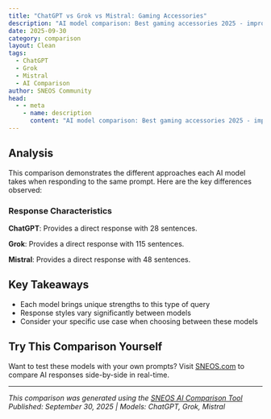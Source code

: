 ```yaml
---
title: "ChatGPT vs Grok vs Mistral: Gaming Accessories"
description: "AI model comparison: Best gaming accessories 2025 - improve performance..."
date: 2025-09-30
category: comparison
layout: Clean
tags:
  - ChatGPT
  - Grok
  - Mistral
  - AI Comparison
author: SNEOS Community
head:
  - - meta
    - name: description
      content: "AI model comparison: Best gaming accessories 2025 - improve performance..."
---
```


<ChatComparison
  title="ChatGPT vs Grok vs Mistral: Gaming Accessories"
  prompt="Best gaming accessories 2025 - improve performance"
  :responses='{
    "ChatGPT": "Certainly! Here are some of the best gaming accessories in 2025 that can help improve your gaming performance:\n\n### 1. High-Precision Gaming Mouse\n- **Recommended Models:** Logitech G Pro X Superlight 2, Razer Viper V2 Pro\n- **Why:** Lightweight, high DPI sensors (up to 30,000\u002B), low latency, and customizable buttons enhance aiming accuracy and response time.\n\n### 2. Mechanical Gaming Keyboard\n- **Recommended Models:** Corsair K100 RGB, SteelSeries Apex Pro\n- **Why:** Faster key actuation, customizable RGB lighting for visual cues, durable switches, and anti-ghosting help with faster input and comfort.\n\n### 3. Gaming Headset with Surround Sound\n- **Recommended Models:** SteelSeries Arctis Nova Pro Wireless, Astro A50 Gen 5\n- **Why:** High-quality positional audio improves spatial awareness; low latency wireless options reduce lag; comfortable for long sessions.\n\n### 4. Ultra-Wide/High Refresh Rate Monitor\n- **Recommended Models:** LG UltraGear 34GP950G-B (Ultrawide, 160Hz), ASUS ROG Swift PG259QN (360Hz)\n- **Why:** High refresh rates (240Hz\u002B) and low response times (1ms) reduce motion blur and input lag, giving smoother gameplay and better reaction time.\n\n### 5. Gaming Controller with Customizable Buttons\n- **Recommended Models:** Xbox Elite Series 2, SCUF Reflex Pro\n- **Why:** Extra paddles and remappable buttons help execute complex commands faster, improving competitive edge especially on consoles or PC.\n\n### 6. Gaming Chair with Ergonomic Support\n- **Recommended Models:** Secretlab Titan 2023, Herman Miller x Logitech G\n- **Why:** Proper posture support reduces fatigue during long gaming sessions, helping maintain focus and performance.\n\n### 7. External SSD for Faster Load Times\n- **Recommended Models:** Samsung T7 Shield, WD Black P50 Game Drive SSD\n- **Why:** High-speed SSDs reduce game load times and texture streaming delays, ensuring smoother gaming experiences.\n\n### 8. Mouse Bungee \u0026 Desk Mat\n- **Why:** A mouse bungee prevents cable drag, ensuring precise mouse movements. A large, smooth desk mat allows better tracking.\n\n### 9. Streaming \u0026 Capture Equipment (If Streaming)\n- **Recommended Models:** Elgato Stream Deck MK.2, Razer Ripsaw HD\n- **Why:** Streamline your broadcast controls and enhance streaming quality without performance loss.\n\n### Tips for Performance Enhancement:\n- Keep drivers and firmware updated.\n- Adjust in-game settings tailored to your hardware.\n- Use quality internet hardware (e.g., gaming routers) for low ping.\n- Customize accessories settings such as DPI, key bindings, and sound profiles.\n\nIf you want recommendations tailored to a specific platform (PC, console) or game genre, let me know!",
    "Grok": "While it\u2019s impossible to predict the exact \u0022best\u0022 gaming accessories for 2025 with certainty, I can provide a list of likely top-tier gaming accessories based on current trends, emerging technologies, and the trajectory of gaming hardware development. These accessories are expected to improve performance, enhance immersion, and provide competitive advantages for gamers across platforms (PC, console, and mobile). I\u2019ll also focus on categories like input devices, audio, displays, and ergonomics, as these are pivotal for performance.\n\n### 1. Next-Gen Gaming Keyboards (Mechanical/Optical-Hybrid)\n   - **Why It Improves Performance**: Keyboards with faster actuation speeds and customizable key responses allow for quicker inputs and reduced latency, critical for competitive gaming.\n   - **Expected Features for 2025**:\n     - **Optical-Mechanical Switches**: Combining the speed of optical switches (like Razer\u2019s Opto-Mechanical or Logitech\u2019s Lightforce) with the tactile feedback of mechanical switches for sub-1ms actuation.\n     - **AI-Driven Key Mapping**: Software that adapts key bindings based on in-game behavior using machine learning.\n     - **Modular Designs**: Hot-swappable switches and customizable layouts for different game genres (e.g., FPS vs. MMO).\n   - **Potential Brands**: Razer, Logitech G, Corsair, SteelSeries.\n   - **Example Prediction**: Razer Huntsman V4 Pro with 0.2ms optical switches and per-key RGB sync for muscle memory training.\n\n   **Performance Impact**: Faster reaction times (crucial in FPS games like Valorant or CS2) and personalized setups reduce input errors.\n\n---\n\n### 2. Ultra-Lightweight Gaming Mice with Advanced Sensors\n   - **Why It Improves Performance**: A lightweight mouse with a cutting-edge sensor offers precise tracking and reduces hand fatigue during long sessions.\n   - **Expected Features for 2025**:\n     - **Sub-50g Weight**: Using advanced materials like magnesium alloy or carbon fiber (e.g., Finalmouse or Logitech G Pro X Superlight successors).\n     - **48,000\u002B DPI Sensors**: Next-gen sensors (like PixArt\u2019s PAW3950) for hyper-accurate tracking on any surface, even glass.\n     - **Wireless Latency Below 0.5ms**: Utilizing 8KHz polling rates for wired-like responsiveness (e.g., Razer\u2019s HyperPolling Wireless).\n     - **Adaptive DPI Switching**: AI adjusts sensitivity based on game context (e.g., sniping vs. fast-paced movement).\n   - **Potential Brands**: Logitech, Razer, SteelSeries, Finalmouse.\n   - **Example Prediction**: Logitech G Pro X Superlight 2 with a 50,000 DPI sensor and sub-45g design.\n\n   **Performance Impact**: Higher precision and quicker flicks in shooters or fast-paced games, with reduced strain for marathon sessions.\n\n---\n\n### 3. High-Refresh-Rate Monitors with Mini-LED or OLED\n   - **Why It Improves Performance**: Higher refresh rates and lower response times reduce input lag and screen tearing, giving a competitive edge.\n   - **Expected Features for 2025**:\n     - **540Hz Refresh Rates**: Building on current 360Hz/480Hz monitors for esports (e.g., ASUS ROG Swift Pro).\n     - **Mini-LED or QD-OLED Panels**: Better contrast, deeper blacks, and HDR for improved visibility in dark game areas.\n     - **1ms or Sub-1ms Response Times**: Near-instant pixel response to eliminate ghosting.\n     - **AI-Enhanced Motion Clarity**: Features like NVIDIA Reflex integration to minimize latency further.\n   - **Potential Brands**: ASUS, LG, Samsung, Alienware.\n   - **Example Prediction**: ASUS ROG Swift Pro PG27AQDP (successor) with 540Hz QD-OLED and built-in latency analyzer.\n\n   **Performance Impact**: Smoother visuals and faster reaction to on-screen actions, especially in competitive titles like Overwatch 2 or Apex Legends.\n\n---\n\n### 4. Low-Latency Wireless Gaming Headsets\n   - **Why It Improves Performance**: Audio cues are critical in games for spatial awareness (e.g., footsteps in battle royales). Low-latency headsets ensure real-time sound without wires.\n   - **Expected Features for 2025**:\n     - **Sub-10ms Latency**: Using proprietary 2.4GHz tech or advanced Bluetooth 5.3/LE Audio.\n     - **Spatial Audio with Head Tracking**: Dynamic 3D sound that adjusts based on head movement (e.g., Sony INZONE or SteelSeries advancements).\n     - **AI Noise Cancellation**: Filters out background noise for clearer team communication.\n     - **Customizable EQ Profiles**: Per-game audio tuning via apps for hearing specific in-game sounds like explosions or whispers.\n   - **Potential Brands**: SteelSeries, HyperX, Sony, Turtle Beach.\n   - **Example Prediction**: SteelSeries Arctis Nova Pro Wireless 2 with sub-8ms latency and gyroscopic head tracking.\n\n   **Performance Impact**: Better situational awareness and communication, key for team-based or tactical games.\n\n---\n\n### 5. Customizable Controller Pads with Hall Effect Sticks\n   - **Why It Improves Performance**: Controllers with precise, durable analog sticks and customizable layouts improve accuracy and comfort for console or PC gamers.\n   - **Expected Features for 2025**:\n     - **Hall Effect Sticks**: Magnetic sensors to eliminate stick drift (seen in GuliKit and future DualSense Edge updates).\n     - **Modular Designs**: Swappable thumbsticks, D-pads, and back paddles for tailored control (e.g., SCUF or Xbox Elite).\n     - **Haptic Feedback 2.0**: More granular vibrations for enhanced immersion and feedback during gameplay.\n     - **Low-Latency Wireless**: Matching wired performance with sub-2ms input delay.\n   - **Potential Brands**: Sony (DualSense Edge), Microsoft (Xbox Elite), SCUF, Thrustmaster.\n   - **Example Prediction**: SCUF Instinct Pro 2 with Hall Effect sticks and 6 programmable paddles.\n\n   **Performance Impact**: Eliminates hardware failures like drift and allows precise aiming/movement in console shooters or racing games.\n\n---\n\n### 6. Ergonomic Gaming Chairs with Smart Features\n   - **Why It Improves Performance**: Comfort during long sessions prevents fatigue, maintains focus, and reduces physical strain.\n   - **Expected Features for 2025**:\n     - **Dynamic Posture Adjustment**: Sensors that auto-adjust lumbar support and seat tilt based on sitting position.\n     - **Integrated Cooling/Heating**: Built-in ventilation or heating for temperature control during intense sessions.\n     - **Haptic Feedback Integration**: Syncs with game events for immersion (e.g., vibrations for explosions).\n     - **App-Controlled Settings**: Adjust firmness or recline via smartphone for personalized setups.\n   - **Potential Brands**: Secretlab, Herman Miller x Logitech, DXRacer.\n   - **Example Prediction**: Secretlab Titan Evo 2025 with smart posture tracking and cooling mesh.\n\n   **Performance Impact**: Sustained focus and reduced discomfort for longer, more effective gaming sessions.\n\n---\n\n### 7. VR/AR Accessories for Immersive Gaming\n   - **Why It Improves Performance**: VR/AR accessories enhance immersion and offer new control methods for supported games, especially with next-gen headsets.\n   - **Expected Features for 2025**:\n     - **Lightweight VR Controllers**: Improved tracking and haptics with sub-1mm precision (e.g., Meta Quest or PSVR2 successors).\n     - **Eye-Tracking Integration**: For foveated rendering (sharper graphics where you look) to boost performance on lower-spec hardware.\n     - **AR Overlays for Monitors**: AR glasses projecting HUDs or stats over real-world setups for streamers or multitaskers.\n   - **Potential Brands**: Meta, Sony, Valve, XREAL.\n   - **Example Prediction**: Valve Index 2 controllers with finger-level tracking and 120Hz haptic feedback.\n\n   **Performance Impact**: More intuitive controls and immersion in VR titles, plus multitasking aids for competitive gamers.\n\n---\n\n### 8. High-Speed Networking Gear (Wi-Fi 7 Routers/Adapters)\n   - **Why It Improves Performance**: Low ping and stable connections are vital for online gaming; Wi-Fi 7 promises unprecedented speeds and reduced latency.\n   - **Expected Features for 2025**:\n     - **Wi-Fi 7 Support**: Up to 30Gbps throughput and multi-link operation for simultaneous 2.4/5/6GHz connections.\n     - **Gaming-Specific QoS**: Prioritizes game traffic over other devices (e.g., ASUS ROG or TP-Link Archer advancements).\n     - **Sub-1ms Latency Modes**: Optimized for cloud gaming or multiplayer titles.\n   - **Potential Brands**: ASUS, Netgear, TP-Link.\n   - **Example Prediction**: ASUS ROG Rapture GT-BE98 Pro with Wi-Fi 7 and AI-driven game traffic optimization.\n\n   **Performance Impact**: Minimizes lag and packet loss in online games like Fortnite or Call of Duty.\n\n---\n\n### Key Trends to Watch for 2025:\n- **AI Integration**: Accessories with AI for personalized settings (e.g., adaptive mouse DPI or keyboard macros).\n- **Sustainability**: Eco-friendly materials in mice, keyboards, and chairs without sacrificing performance.\n- **Cross-Platform Compatibility**: Accessories that work seamlessly across PC, consoles, and mobile.\n- **Cloud Gaming Optimization**: Gear designed for low-latency streaming with services like GeForce Now or Xbox Cloud Gaming.\n\n### Budget vs. Premium Options:\n- **Budget**: Look for mid-range brands like HyperX or Redragon for solid performance without breaking the bank (e.g., HyperX Alloy keyboards or Pulsefire mice).\n- **Premium**: Invest in flagship products from Razer, Logitech, or ASUS for cutting-edge tech and durability if you\u2019re a serious gamer or content creator.\n\n### Final Tip for Performance:\nPrioritize accessories based on your gaming genre. For FPS, focus on mice,",
    "Mistral": "Predicting the best gaming accessories for 2025 involves considering current trends and technological advancements. Here are some categories and specific products that are likely to be top performers:\n\n### 1. **Gaming Mice**\n- **Logitech G Pro X Superlight 2025 Edition**: An ultra-lightweight mouse with advanced sensors and improved ergonomics.\n- **Razer DeathAdder V3**: Enhanced with even more precise tracking and customizable buttons.\n\n### 2. **Gaming Keyboards**\n- **Corsair K100 RGB Optical**: Featuring optical switches for faster response times and improved durability.\n- **SteelSeries Apex Pro 2025**: With adjustable actuation points and enhanced RGB lighting.\n\n### 3. **Gaming Headsets**\n- **HyperX Cloud Alpha Wireless 2025**: Offering superior sound quality, improved battery life, and advanced noise-cancellation.\n- **Sennheiser GSP 670 2025 Edition**: With enhanced spatial audio and better comfort for long gaming sessions.\n\n### 4. **Gaming Monitors**\n- **ASUS ROG Swift PG27UQX 2025**: A 4K HDR monitor with a 360Hz refresh rate and improved G-Sync technology.\n- **LG UltraGear 34GN850-B 2025**: An ultra-wide curved monitor with a 1ms response time and enhanced color accuracy.\n\n### 5. **Gaming Chairs**\n- **Secretlab TITAN Evo 2025**: With advanced ergonomics, improved materials, and integrated cooling systems.\n- **Noblechairs HERO 2025**: Featuring enhanced lumbar support and premium materials for long-term comfort.\n\n### 6. **Gaming Controllers**\n- **Xbox Elite Wireless Controller Series 3**: With even more customization options and improved haptic feedback.\n- **Sony DualSense Edge 2025**: Enhanced with additional programmable buttons and better battery life.\n\n### 7. **Gaming Routers**\n- **Netgear Nighthawk Pro Gaming XR1000 2025**: With advanced QoS features and improved Wi-Fi 6E support.\n- **ASUS ROG Rapture GT-AXE11000 2025**: Offering better range, lower latency, and enhanced security features.\n\n### 8. **Gaming Capture Cards**\n- **Elgato Game Capture HD60 X 2025**: With improved 4K HDR capture capabilities and lower latency.\n- **AVerMedia Live Gamer 4K GC573 2025**: Enhanced with better streaming quality and more user-friendly software.\n\n### 9. **Gaming Storage**\n- **Samsung 990 PRO SSD 2025**: With even faster read/write speeds and improved durability.\n- **Seagate FireCuda 530 2025**: Offering larger capacities and better performance for gaming.\n\n### 10. **Gaming VR Headsets**\n- **Oculus Quest 3**: With improved resolution, better tracking, and more immersive experiences.\n- **HTC Vive Pro 3**: Enhanced with advanced haptic feedback and better ergonomics.\n\n### 11. **Gaming Desks**\n- **Arozzi Arena Gaming Desk 2025**: With improved cable management, better ergonomics, and integrated RGB lighting.\n- **Eureka Ergonomic Z1-S 2025**: Featuring enhanced stability, more surface area, and better adjustability.\n\n### 12. **Gaming Glasses**\n- **Gunnar Optiks Intercept 2025**: With improved blue light filtering and better lens clarity.\n- **HyperX Spectre 2025**: Enhanced with advanced anti-glare technology and better comfort.\n\n### 13. **Gaming Mousepads**\n- **Corsair MM800 RGB Polaris 2025**: With improved surface texture for better mouse tracking and enhanced RGB lighting.\n- **SteelSeries QcK Prism XL 2025**: Featuring a larger surface area and better durability.\n\n### 14. **Gaming Microphones**\n- **Blue Yeti X 2025**: With improved audio quality, better noise-cancellation, and enhanced software features.\n- **HyperX QuadCast S 2025**: Enhanced with better shock mounts and improved RGB lighting.\n\n### 15. **Gaming Webcams**\n- **Logitech C922x Pro Stream Webcam 2025**: With improved resolution, better low-light performance, and enhanced background removal.\n- **Razer Kiyo Pro 2025**: Featuring better autofocus, improved color accuracy, and enhanced software support.\n\nThese accessories are designed to enhance your gaming performance by providing better precision, comfort, and overall experience. Keep an eye on these brands and models as 2025 approaches for the latest in gaming technology."
  }'
  published-date="22:46"
/>

## Analysis

This comparison demonstrates the different approaches each AI model takes when responding to the same prompt. Here are the key differences observed:

### Response Characteristics

**ChatGPT**: Provides a direct response with 28 sentences. 

**Grok**: Provides a direct response with 115 sentences. 

**Mistral**: Provides a direct response with 48 sentences. 

## Key Takeaways

- Each model brings unique strengths to this type of query
- Response styles vary significantly between models
- Consider your specific use case when choosing between these models

## Try This Comparison Yourself

Want to test these models with your own prompts? Visit [SNEOS.com](https://sneos.com) to compare AI responses side-by-side in real-time.

---

*This comparison was generated using the [SNEOS AI Comparison Tool](https://sneos.com)*
*Published: September 30, 2025 | Models: ChatGPT, Grok, Mistral*
